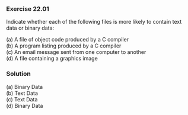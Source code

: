 ### Exercise 22.01

Indicate whether each of the following files is more likely to contain text data
or binary data:

(a) A file of object code produced by a C compiler  
(b) A program listing produced by a C compiler  
(c) An email message sent from one computer to another  
(d) A file containing a graphics image

### Solution

(a) Binary Data  
(b) Text Data  
(c) Text Data  
(d) Binary Data
